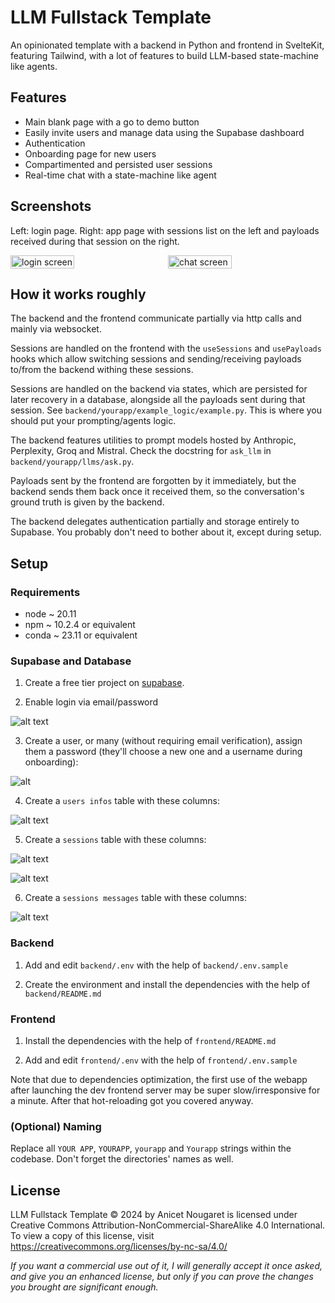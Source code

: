 # LLM Fullstack Template

An opinionated template with a backend in Python and frontend in SvelteKit, featuring Tailwind, with a lot of features to build LLM-based state-machine like agents.

## Features

- Main blank page with a go to demo button
- Easily invite users and manage data using the Supabase dashboard
- Authentication
- Onboarding page for new users
- Compartimented and persisted user sessions
- Real-time chat with a state-machine like agent

## Screenshots

Left: login  page. Right: app page with sessions list on the left and payloads received during that session on the right.

<div style="display: flex; gap: 5%;">
  <img src="docs/loginscreen.png" alt="login screen" style="width: 45%;">
  <img src="docs/screen.png" alt="chat screen" style="width: 45%;">
</div>

## How it works roughly

The backend and the frontend communicate partially via http calls and mainly via websocket.

Sessions are handled on the frontend with the `useSessions` and `usePayloads` hooks which allow switching sessions and sending/receiving payloads to/from the backend withing these sessions.

Sessions are handled on the backend via states, which are persisted for later recovery in a database, alongside all the payloads sent during that session. See `backend/yourapp/example_logic/example.py`. This is where you should put your prompting/agents logic.

The backend features utilities to prompt models hosted by Anthropic, Perplexity, Groq and Mistral. Check the docstring for `ask_llm` in `backend/yourapp/llms/ask.py`.

Payloads sent by the frontend are forgotten by it immediately, but the backend sends them back once it received them, so the conversation's ground truth is given by the backend.

The backend delegates authentication partially and storage entirely to Supabase. You probably don't need to bother about it, except during setup.

## Setup

### Requirements

- node ~ 20.11
- npm ~ 10.2.4 or equivalent
- conda ~ 23.11 or equivalent

### Supabase and Database

1. Create a free tier project on [supabase](https://supabase.com/).

2. Enable login via email/password

![alt text](docs/emaillogin.png)

3. Create a user, or many (without requiring email verification), assign them a password (they'll choose a new one and a username during onboarding):

![alt](docs/adduser.png)

4. Create a `users infos` table with these columns:

![alt text](docs/userinfos.png)

5. Create a `sessions` table with these columns:

![alt text](docs/sessions1.png)

![alt text](docs/sessions2.png)

6. Create a `sessions messages` table with these columns:

![alt text](docs/sessionsmessages.png)

### Backend

1. Add and edit `backend/.env` with the help of `backend/.env.sample`

2. Create the environment and install the dependencies with the help of `backend/README.md`

### Frontend

1. Install the dependencies with the help of `frontend/README.md`

2. Add and edit `frontend/.env` with the help of `frontend/.env.sample`

Note that due to dependencies optimization, the first use of the webapp after launching the dev frontend server may be super slow/irresponsive for a minute. After that hot-reloading got you covered anyway.

### (Optional) Naming

Replace all `YOUR APP`, `YOURAPP`, `yourapp` and `Yourapp` strings within the codebase. Don't forget the directories' names as well.

## License

LLM Fullstack Template © 2024 by Anicet Nougaret is licensed under Creative Commons Attribution-NonCommercial-ShareAlike 4.0 International. To view a copy of this license, visit https://creativecommons.org/licenses/by-nc-sa/4.0/

*If you want a commercial use out of it, I will generally accept it once asked, and give you an enhanced license, but only if you can prove the changes you brought are significant enough.*